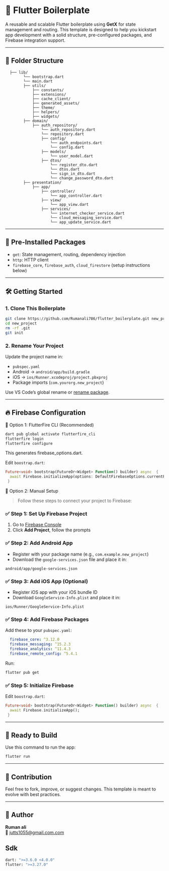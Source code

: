 
# 🚀 Flutter Boilerplate

A reusable and scalable Flutter boilerplate using **GetX** for state management and routing. This template is designed to help you kickstart app development with a solid structure, pre-configured packages, and Firebase integration support.

---

## 📁 Folder Structure

```
  ├── lib/
        └── bootstrap.dart
        └── main.dart
        ├── utils/
            ├── constants/
            ├── extensions/
            ├── cache_client/
            ├── generated_assets/
            ├── theme/
            ├── helpers/
            ├── widgets/
        ├── domain/
            ├── auth_repository/
                └── auth_repository.dart
                └── repository.dart
                ├── config/
                    └── auth_endpoints.dart
                    └── config.dart
                ├── models/
                    └── user_model.dart
                ├── dtos/
                    └── register_dto.dart
                    └── dtos.dart
                    └── sign_in_dto.dart
                    └── change_password_dto.dart
        ├── presentation/
            ├── app/
                ├── controller/
                    └── app_controller.dart
                ├── view/
                    └── app_view.dart
                ├── services/
                    └── internet_checker_service.dart
                    └── cloud_messaging_service.dart
                    └── app_update_service.dart
```

---

## 🧰 Pre-Installed Packages

- `get`: State management, routing, dependency injection
- `http`: HTTP client
- `firebase_core`, `firebase_auth`, `cloud_firestore` (setup instructions below)

---

## 🛠️ Getting Started

### 1. Clone This Boilerplate

```bash
git clone https://github.com/Rumanali786/flutter_boilerplate.git new_project
cd new_project
rm -rf .git
git init
```

### 2. Rename Your Project

Update the project name in:

- `pubspec.yaml`
- Android → `android/app/build.gradle`
- iOS → `ios/Runner.xcodeproj/project.pbxproj`
- Package imports (`com.yourorg.new_project`)

Use VS Code’s global rename or [rename package](https://pub.dev/packages/rename).

---

## 🔥 Firebase Configuration

🔹 Option 1: FlutterFire CLI (Recommended)
```bash
dart pub global activate flutterfire_cli
flutterfire login
flutterfire configure
```

This generates firebase_options.dart.


Edit `boostrap.dart`:

```dart
Future<void> bootstrap(FutureOr<Widget> Function() builder) async  { 
  await Firebase.initializeApp(options: DefaultFirebaseOptions.currentPlatform);
 }
```


🔹 Option 2: Manual Setup
> Follow these steps to connect your project to Firebase:

### ✅ Step 1: Set Up Firebase Project

1. Go to [Firebase Console](https://console.firebase.google.com/)
2. Click **Add Project**, follow the prompts

### ✅ Step 2: Add Android App

- Register with your package name (e.g., `com.example.new_project`)
- Download the `google-services.json` file and place it in:

```
android/app/google-services.json
```

### ✅ Step 3: Add iOS App (Optional)

- Register iOS app with your iOS bundle ID
- Download `GoogleService-Info.plist` and place it in:

```
ios/Runner/GoogleService-Info.plist
```

### ✅ Step 4: Add Firebase Packages

Add these to your `pubspec.yaml`:

```yaml
  firebase_core: ^3.12.0
  firebase_messaging: ^15.2.3
  firebase_analytics: ^11.4.3
  firebase_remote_config: ^5.4.1
```

Run:

```bash
flutter pub get
```

### ✅ Step 5: Initialize Firebase

Edit `boostrap.dart`:

```dart
Future<void> bootstrap(FutureOr<Widget> Function() builder) async  { 
  await Firebase.initializeApp();
 }
```

---

## 🧪 Ready to Build

Use this command to run the app:

```bash
flutter run
```

---

## 🤝 Contribution

Feel free to fork, improve, or suggest changes. This template is meant to evolve with best practices.

---

## 👤 Author

**Ruman ali**  
📧 jutts1055@gmail.com.com  


## Sdk
```bash
dart: ">=3.6.0 <4.0.0"
flutter: ">=3.27.0"
```

[//]: # (🌐 [yourwebsite.com]&#40;https://yourwebsite.com&#41;)
